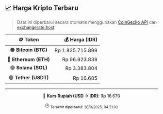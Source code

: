 

<!-- HARGA_KRIPTO -->
## 📈 Harga Kripto Terbaru

> Data ini diperbarui secara otomatis menggunakan [CoinGecko API](https://www.coingecko.com/) dan [exchangerate.host](https://exchangerate.host/)

<div align="center">

| 🪙 Token | 💰 Harga (IDR) |
|:------:|---------------:|
| 🟠 **Bitcoin (BTC)**   | Rp 1.825.715.899 |
| 🔵 **Ethereum (ETH)**  | Rp 66.923.839 |
| 🟣 **Solana (SOL)**    | Rp 3.383.804 |
| 🟢 **Tether (USDT)**   | Rp 16.685 |

---

💱 **Kurs Rupiah (USD → IDR)**: Rp 16.670

🕒 <sub>Terakhir diperbarui: 28/9/2025, 04.31.02</sub>

</div>
<!-- /HARGA_KRIPTO -->